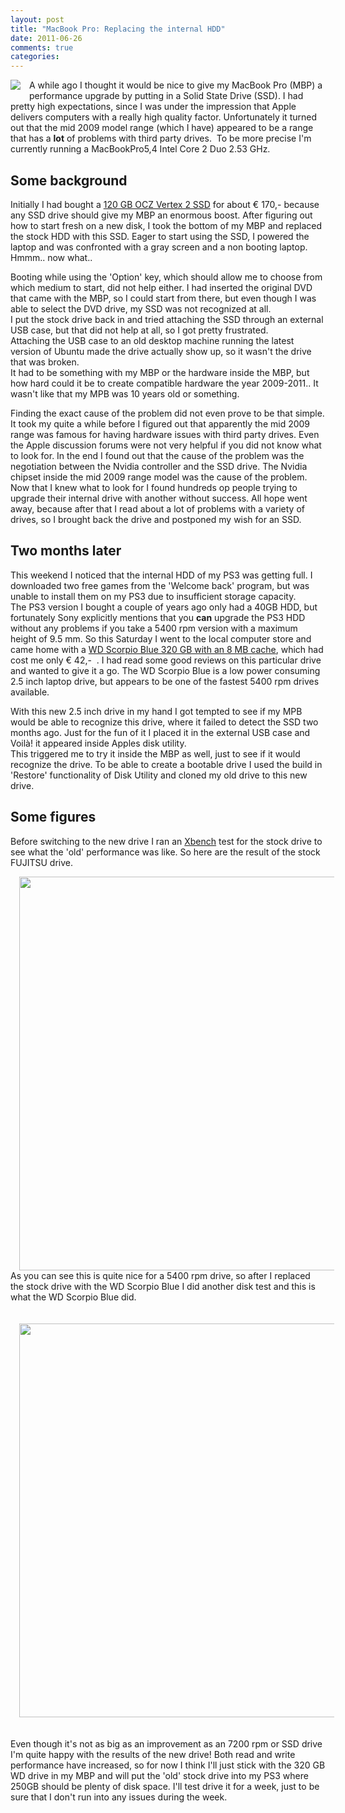 ```yaml
---
layout: post
title: "MacBook Pro: Replacing the internal HDD"
date: 2011-06-26
comments: true
categories:
---
```


<a href="http://1.bp.blogspot.com/-H-R6-ZM_YEs/TgeEHfAt1uI/AAAAAAAAAc8/CYUR-j867P8/s1600/Apple-logo.jpg" imageanchor="1" style="clear: left; float: left; margin-bottom: 1em; margin-right: 1em;"><img border="0" src="http://1.bp.blogspot.com/-H-R6-ZM_YEs/TgeEHfAt1uI/AAAAAAAAAc8/CYUR-j867P8/s1600/Apple-logo.jpg" /></a>
A while ago I thought it would be nice to give my MacBook Pro (MBP) a performance upgrade by putting in a Solid State Drive (SSD). I had pretty high expectations, since I was under the impression that Apple delivers computers with a really high quality factor. Unfortunately it turned out that the mid 2009 model range (which I have) appeared to be a range that has a <b>lot</b> of problems with third party drives.&nbsp; To be more precise I'm currently running a MacBookPro5,4 Intel Core 2 Duo 2.53 GHz.

## Some background

Initially I had bought a <a href="http://www.ocztechnology.com/ocz-vertex-2-sata-ii-2-5-ssd.html%20">120 GB OCZ Vertex 2 SSD</a> for about € 170,- because any SSD drive should give my MBP an enormous boost. After figuring out how to start fresh on a new disk, I took the bottom of my MBP and replaced the stock HDD with this SSD. Eager to start using the SSD, I powered the laptop and was confronted with a gray screen and a non booting laptop. Hmmm.. now what..

Booting while using the 'Option' key, which should allow me to choose from which medium to start, did not help either. I had inserted the original DVD that came with the MBP, so I could start from there, but even though I was able to select the DVD drive, my SSD was not recognized at all.<br />I put the stock drive back in and tried attaching the SSD through an external USB case, but that did not help at all, so I got pretty frustrated.<br />Attaching the USB case to an old desktop machine running the latest version of Ubuntu made the drive actually show up, so it wasn't the drive that was broken.&nbsp; <br />It had to be something with my MBP or the hardware inside the MBP, but how hard could it be to create compatible hardware the year 2009-2011.. It wasn't like that my MPB was 10 years old or something.

Finding the exact cause of the problem did not even prove to be that simple. It took my quite a while before I figured out that apparently the mid 2009 range was famous for having hardware issues with third party drives. Even the Apple discussion forums were not very helpful if you did not know what to look for. In the end I found out that the cause of the problem was the negotiation between the Nvidia controller and the SSD drive. The Nvidia chipset inside the mid 2009 range model was the cause of the problem. Now that I knew what to look for I found hundreds op people trying to upgrade their internal drive with another without success. All hope went away, because after that I read about a lot of problems with a variety of drives, so I brought back the drive and postponed my wish for an SSD.

## Two months later

This weekend I noticed that the internal HDD of my PS3 was getting full. I downloaded two free games from the 'Welcome back' program, but was unable to install them on my PS3 due to insufficient storage capacity.<br />The PS3 version I bought a couple of years ago only had a 40GB HDD, but fortunately Sony explicitly mentions that you <b>can</b> upgrade the PS3 HDD without any problems if you take a 5400 rpm version with a maximum height of 9.5 mm. So this Saturday I went to the local computer store and came home with a <a href="http://www.wdc.com/en/products/products.aspx?id=140">WD Scorpio Blue 320 GB with an 8 MB cache</a>, which had cost me only € 42,-&nbsp; . I had read some good reviews on this particular drive and wanted to give it a go. The WD Scorpio Blue is a low power consuming 2.5 inch laptop drive, but appears to be one of the fastest 5400 rpm drives available.

With this new 2.5 inch drive in my hand I got tempted to see if my MPB would be able to recognize this drive, where it failed to detect the SSD two months ago. Just for the fun of it I placed it in the external USB case and Voilà! it appeared inside Apples disk utility.<br />This triggered me to try it inside the MBP as well, just to see if it would recognize the drive. To be able to create a bootable drive I used the build in 'Restore' functionality of Disk Utility and cloned my old drive to this new drive.

## Some figures

Before switching to the new drive I ran an <a href="http://www.xbench.com/">Xbench</a> test for the stock drive to see what the 'old' performance was like. So here are the result of the stock FUJITSU drive.

<div class="separator" style="clear: both; text-align: center;"><a href="http://1.bp.blogspot.com/-_3UT-P9i3Dg/TgeNUacQQRI/AAAAAAAAAdA/4dvEMdqWpT0/s1600/CapturFiles-201106177_2106.png" imageanchor="1" style="margin-left: 1em; margin-right: 1em;"><img border="0" height="630" src="http://1.bp.blogspot.com/-_3UT-P9i3Dg/TgeNUacQQRI/AAAAAAAAAdA/4dvEMdqWpT0/s640/CapturFiles-201106177_2106.png" width="640" /></a></div>As you can see this is quite nice for a 5400 rpm drive, so after I replaced the stock drive with the WD Scorpio Blue I did another disk test and this is what the WD Scorpio Blue did.<br /><br /><br /><div class="separator" style="clear: both; text-align: center;"><a href="http://2.bp.blogspot.com/-EA6iKtlElvQ/TgeNobhbpSI/AAAAAAAAAdE/jOa410EkV5c/s1600/CapturFiles-201106177_1206.png" imageanchor="1" style="margin-left: 1em; margin-right: 1em;"><img border="0" height="630" src="http://2.bp.blogspot.com/-EA6iKtlElvQ/TgeNobhbpSI/AAAAAAAAAdE/jOa410EkV5c/s640/CapturFiles-201106177_1206.png" width="640" /></a></div><br /><br />Even though it's not as big as an improvement as an 7200 rpm or SSD drive I'm quite happy with the results of the new drive! Both read and write performance have increased, so for now I think I'll just stick with the 320 GB WD drive in my MBP and will put the 'old' stock drive into my PS3 where 250GB should be plenty of disk space. I'll test drive it for a week, just to be sure that I don't run into any issues during the week.</div>
